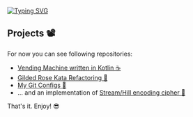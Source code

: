 [![Typing SVG](https://readme-typing-svg.herokuapp.com/?lines=Hello,+it's+Velizar+!+👋;Welcome+to+my+GitHub+profile+😎)](https://git.io/typing-svg)

## Projects 📽️

For now you can see following repositories:

* [Vending Machine written in Kotlin ☕](https://github.com/velizartodorov/VendingMachine)
* [Gilded Rose Kata Refactoring 🔨](https://github.com/velizartodorov/GildedRose-Refactoring-Kata/tree/feature/add-conjuring-item)
* [My Git Configs 🌿](https://github.com/velizartodorov/GitCommandsConfigs)
* ... and an implementation of [Stream/Hill encoding cipher 🔐](https://github.com/velizartodorov/cryptographyStreamHillCipher)

That's it. Enjoy! 😎
